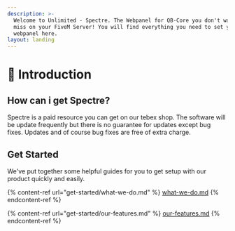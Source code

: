 ```yaml
---
description: >-
  Welcome to Unlimited - Spectre. The Webpanel for QB-Core you don't want to
  miss on your FiveM Server! You will find everything you need to set your
  webpanel here.
layout: landing
---
```


# 👋 Introduction

## How can i get Spectre?

Spectre is a paid resource you can get on our tebex shop. The software will be update frequently but there is no guarantee for updates except bug fixes. Updates and of course bug fixes are free of extra charge.

## Get Started

We've put together some helpful guides for you to get setup with our product quickly and easily.

{% content-ref url="get-started/what-we-do.md" %}
[what-we-do.md](get-started/what-we-do.md)
{% endcontent-ref %}

{% content-ref url="get-started/our-features.md" %}
[our-features.md](get-started/our-features.md)
{% endcontent-ref %}
